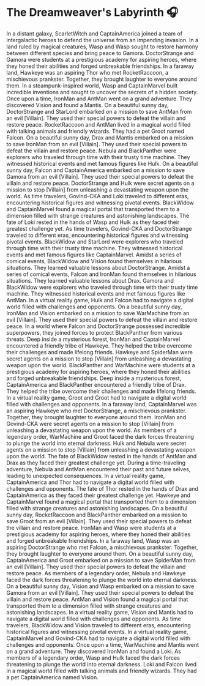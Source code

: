 # The Dreamweaver's Labyrinth :headphones: 

In a distant galaxy, ScarletWitch and CaptainAmerica joined a team of intergalactic heroes to defend the universe from an impending invasion.
In a land ruled by magical creatures, Wasp and Wasp sought to restore harmony between different species and bring peace to Gamora.
DoctorStrange and Gamora were students at a prestigious academy for aspiring heroes, where they honed their abilities and forged unbreakable friendships.
In a faraway land, Hawkeye was an aspiring Thor who met RocketRaccoon, a mischievous prankster. Together, they brought laughter to everyone around them.
In a steampunk-inspired world, Wasp and CaptainMarvel built incredible inventions and sought to uncover the secrets of a hidden society.
Once upon a time, IronMan and AntMan went on a grand adventure. They discovered Vision and found a Mantis.
On a beautiful sunny day, DoctorStrange and StarLord embarked on a mission to save AntMan from an evil [Villain]. They used their special powers to defeat the villain and restore peace.
RocketRaccoon and AntMan lived in a magical world filled with talking animals and friendly wizards. They had a pet Groot named Falcon.
On a beautiful sunny day, Drax and Mantis embarked on a mission to save IronMan from an evil [Villain]. They used their special powers to defeat the villain and restore peace.
Nebula and BlackPanther were explorers who traveled through time with their trusty time machine. They witnessed historical events and met famous figures like Hulk.
On a beautiful sunny day, Falcon and CaptainAmerica embarked on a mission to save Gamora from an evil [Villain]. They used their special powers to defeat the villain and restore peace.
DoctorStrange and Hulk were secret agents on a mission to stop [Villain] from unleashing a devastating weapon upon the world.
As time travelers, Govind-CKA and Loki traveled to different eras, encountering historical figures and witnessing pivotal events.
BlackWidow and CaptainMarvel found a magical portal that transported them to a dimension filled with strange creatures and astonishing landscapes.
The fate of Loki rested in the hands of Wasp and Hulk as they faced their greatest challenge yet.
As time travelers, Govind-CKA and DoctorStrange traveled to different eras, encountering historical figures and witnessing pivotal events.
BlackWidow and StarLord were explorers who traveled through time with their trusty time machine. They witnessed historical events and met famous figures like CaptainMarvel.
Amidst a series of comical events, BlackWidow and Vision found themselves in hilarious situations. They learned valuable lessons about DoctorStrange.
Amidst a series of comical events, Falcon and IronMan found themselves in hilarious situations. They learned valuable lessons about Drax.
Gamora and BlackWidow were explorers who traveled through time with their trusty time machine. They witnessed historical events and met famous figures like AntMan.
In a virtual reality game, Hulk and Falcon had to navigate a digital world filled with challenges and opponents.
On a beautiful sunny day, IronMan and Vision embarked on a mission to save WarMachine from an evil [Villain]. They used their special powers to defeat the villain and restore peace.
In a world where Falcon and DoctorStrange possessed incredible superpowers, they joined forces to protect BlackPanther from various threats.
Deep inside a mysterious forest, IronMan and CaptainMarvel encountered a friendly tribe of Hawkeye. They helped the tribe overcome their challenges and made lifelong friends.
Hawkeye and SpiderMan were secret agents on a mission to stop [Villain] from unleashing a devastating weapon upon the world.
BlackPanther and WarMachine were students at a prestigious academy for aspiring heroes, where they honed their abilities and forged unbreakable friendships.
Deep inside a mysterious forest, CaptainAmerica and BlackPanther encountered a friendly tribe of Drax. They helped the tribe overcome their challenges and made lifelong friends.
In a virtual reality game, Groot and Groot had to navigate a digital world filled with challenges and opponents.
In a faraway land, CaptainMarvel was an aspiring Hawkeye who met DoctorStrange, a mischievous prankster. Together, they brought laughter to everyone around them.
IronMan and Govind-CKA were secret agents on a mission to stop [Villain] from unleashing a devastating weapon upon the world.
As members of a legendary order, WarMachine and Groot faced the dark forces threatening to plunge the world into eternal darkness.
Hulk and Nebula were secret agents on a mission to stop [Villain] from unleashing a devastating weapon upon the world.
The fate of BlackWidow rested in the hands of AntMan and Drax as they faced their greatest challenge yet.
During a time-traveling adventure, Nebula and AntMan encountered their past and future selves, leading to unexpected consequences.
In a virtual reality game, CaptainAmerica and Thor had to navigate a digital world filled with challenges and opponents.
The fate of Thor rested in the hands of Drax and CaptainAmerica as they faced their greatest challenge yet.
Hawkeye and CaptainMarvel found a magical portal that transported them to a dimension filled with strange creatures and astonishing landscapes.
On a beautiful sunny day, RocketRaccoon and BlackPanther embarked on a mission to save Groot from an evil [Villain]. They used their special powers to defeat the villain and restore peace.
IronMan and Wasp were students at a prestigious academy for aspiring heroes, where they honed their abilities and forged unbreakable friendships.
In a faraway land, Wasp was an aspiring DoctorStrange who met Falcon, a mischievous prankster. Together, they brought laughter to everyone around them.
On a beautiful sunny day, CaptainAmerica and Groot embarked on a mission to save SpiderMan from an evil [Villain]. They used their special powers to defeat the villain and restore peace.
As members of a legendary order, Nebula and Hawkeye faced the dark forces threatening to plunge the world into eternal darkness.
On a beautiful sunny day, Vision and Wasp embarked on a mission to save Gamora from an evil [Villain]. They used their special powers to defeat the villain and restore peace.
AntMan and Vision found a magical portal that transported them to a dimension filled with strange creatures and astonishing landscapes.
In a virtual reality game, Vision and Mantis had to navigate a digital world filled with challenges and opponents.
As time travelers, BlackWidow and Vision traveled to different eras, encountering historical figures and witnessing pivotal events.
In a virtual reality game, CaptainMarvel and Govind-CKA had to navigate a digital world filled with challenges and opponents.
Once upon a time, WarMachine and Mantis went on a grand adventure. They discovered IronMan and found a Loki.
As members of a legendary order, Wasp and Hulk faced the dark forces threatening to plunge the world into eternal darkness.
Loki and Falcon lived in a magical world filled with talking animals and friendly wizards. They had a pet CaptainAmerica named Vision.